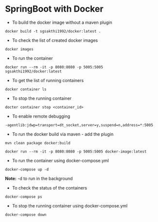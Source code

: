 # SpringBoot with Docker


* To build the docker image without a maven plugin

`docker build -t sgsakthi1992/docker:latest .`

* To check the list of created docker images

`docker images`

* To run the container

`docker run --rm -it -p 8080:8080 -p 5005:5005 sgsakthi1992/docker:latest`

* To get the list of running containers

`docker container ls`

* To stop the running container

`docter container stop <container_id>`

* To enable remote debugging

`-agentlib:jdwp=transport=dt_socket,server=y,suspend=n,address=*:5005`

* To run the docker build via maven - add the plugin

`mvn clean package docker:build`

`docker run --rm -it -p 8080:8080 -p 5005:5005 docker-image:latest`

* To run the container using docker-compose.yml

`docker-compose up -d`

**Note:** -d to run in the background

* To check the status of the containers

`docker-compose ps`

* To stop the running container using docker-compose.yml

`docker-compose down`